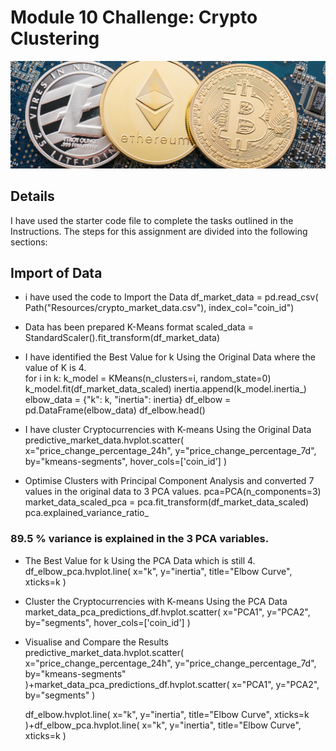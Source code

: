 # Module 10 Challenge: Crypto Clustering

![Decorative image.](Images/10-5-challenge-image.png)

## Details

I have used the starter code file to complete the tasks outlined in the Instructions. The steps for this assignment are divided into the following sections:

## Import of Data 
* i have used the code to Import the Data 
    df_market_data = pd.read_csv(
    Path("Resources/crypto_market_data.csv"),
    index_col="coin_id")

* Data has been prepared K-Means format
    scaled_data = StandardScaler().fit_transform(df_market_data)


* I have identified the Best Value for k Using the Original Data where the value of K is 4.  
    for i in k:
        k_model = KMeans(n_clusters=i, random_state=0)
        k_model.fit(df_market_data_scaled)
        inertia.append(k_model.inertia_)
        elbow_data = {"k": k, "inertia": inertia}
        df_elbow = pd.DataFrame(elbow_data)
        df_elbow.head()

* I have cluster Cryptocurrencies with K-means Using the Original Data
    predictive_market_data.hvplot.scatter(
        x="price_change_percentage_24h",
        y="price_change_percentage_7d",
        by="kmeans-segments",
        hover_cols=['coin_id']
    )


* Optimise Clusters with Principal Component Analysis and converted 7 values in the original data to 3 PCA values. 
    pca=PCA(n_components=3)
    market_data_scaled_pca = pca.fit_transform(df_market_data_scaled)
    pca.explained_variance_ratio_
### 89.5 % variance is explained in the 3 PCA variables.

* The Best Value for k Using the PCA Data which is still 4.
    df_elbow_pca.hvplot.line(
        x="k", 
        y="inertia", 
        title="Elbow Curve", 
        xticks=k
    )

* Cluster the Cryptocurrencies with K-means Using the PCA Data
    market_data_pca_predictions_df.hvplot.scatter(
        x="PCA1",
        y="PCA2",
        by="segments", 
        hover_cols=['coin_id']
    )


* Visualise and Compare the Results
    predictive_market_data.hvplot.scatter(
        x="price_change_percentage_24h",
        y="price_change_percentage_7d",
        by="kmeans-segments"
    )+market_data_pca_predictions_df.hvplot.scatter(
        x="PCA1",
        y="PCA2",
        by="segments"
        )


    df_elbow.hvplot.line(
        x="k", 
        y="inertia", 
        title="Elbow Curve", 
        xticks=k
    )+df_elbow_pca.hvplot.line(
        x="k", 
        y="inertia", 
        title="Elbow Curve", 
        xticks=k
    )
